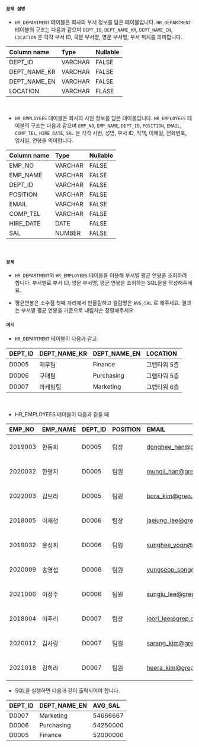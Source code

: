 #### `문제 설명`

- `HR_DEPARTMENT` 테이블은 회사의 부서 정보를 담은 테이블입니다. `HR_DEPARTMENT` 테이블의 구조는 다음과 같으며 `DEPT_ID`, `DEPT_NAME_KR`, `DEPT_NAME_EN`, `LOCATION` 은 각각 부서 ID, 국문 부서명, 영문 부서명, 부서 위치를 의미합니다.

|Column name|Type|Nullable|
|:--|:--|:--|
|DEPT_ID|VARCHAR|FALSE|
|DEPT_NAME_KR|VARCHAR|FALSE|
|DEPT_NAME_EN|VARCHAR|FALSE|
|LOCATION|VARCHAR|FLASE|
<br>

- `HR_EMPLOYEES` 테이블은 회사의 사원 정보를 담은 테이블입니다. `HR_EMPLOYEES` 테이블의 구조는 다음과 같으며 `EMP_NO`, `EMP_NAME`, `DEPT_ID`, `POSITION`, `EMAIL`, `COMP_TEL`, `HIRE_DATE`, `SAL` 은 각각 사번, 성명, 부서 ID, 직책, 이메일, 전화번호, 입사일, 연봉을 의미합니다.

|Column name|Type|Nullable|
|:--|:--|:--|
|EMP_NO|VARCHAR|FALSE|
|EMP_NAME|VARCHAR|FALSE|
|DEPT_ID|VARCHAR|FALSE|
|POSITION|VARCHAR|FALSE|
|EMAIL|VARCHAR|FALSE|
|COMP_TEL|VARCHAR|FALSE|
|HIRE_DATE|DATE|FALSE|
|SAL|NUMBER|FALSE|
<br>

#### `문제`

- `HR_DEPARTMENT`와 `HR_EMPLOYEES` 테이블을 이용해 부서별 평균 연봉을 조회하려 합니다. 부서별로 부서 ID, 영문 부서명, 평균 연봉을 조회하는 SQL문을 작성해주세요.

- 평균연봉은 소수점 첫째 자리에서 반올림하고 컬럼명은 `AVG_SAL` 로 해주세요.
결과는 부서별 평균 연봉을 기준으로 내림차순 정렬해주세요.

#### `예시`

- `HR_DEPARTMENT` 테이블이 다음과 같고

|DEPT_ID|DEPT_NAME_KR|DEPT_NAME_EN|LOCATION|
|:--|:--|:--|:--|
|D0005|재무팀|Finance|그렙타워 5층|
|D0006|구매팀|Purchasing|그렙타워 5층|
|D0007|마케팅팀|Marketing|그렙타워 6층|
<br>

- HR_EMPLOYEES 테이블이 다음과 같을 때

|EMP_NO|EMP_NAME|DEPT_ID|POSITION|EMAIL|COMP_TEL|HIRE_DATE|SAL|
|:--|:--|:--|:--|:--|:--|:--|:--|
|2019003|한동희|D0005|팀장|donghee_han@grep.com|031-8000-1122|2019-03-01|57000000|
|2020032|한명지|D0005|팀원|mungji_han@grep.com|031-8000-1123|2020-03-01|52000000|
|2022003|김보라|D0005|팀원|bora_kim@grep.com|031-8000-1126|2022-03-01|47000000|
|2018005|이재정|D0006|팀장|jaejung_lee@grep.com|031-8000-1127|2018-03-01|60000000|
|2019032|윤성희|D0006|팀원|sunghee_yoon@grep.com|031-8000-1128|2019-03-01|57000000|
|2020009|송영섭|D0006|팀원|yungseop_song@grep.com|031-8000-1130|2020-03-01|51000000|
|2021006|이성주|D0006|팀원|sungju_lee@grep.com|031-8000-1131|2021-03-01|49000000|
|2018004|이주리|D0007|팀장|joori_lee@grep.com|031-8000-1132|2018-03-01|61000000|
|2020012|김사랑|D0007|팀원|sarang_kim@grep.com|031-8000-1133|2020-03-01|54000000|
|2021018|김히라|D0007|팀원|heera_kim@grep.com|031-8000-1136|2021-03-01|49000000|

- SQL을 실행하면 다음과 같이 출력되어야 합니다.

|DEPT_ID|DEPT_NAME_EN|AVG_SAL|
|:--|:--|:--|
|D0007|Marketing|54666667|
|D0006|Purchasing|54250000|
|D0005|Finance|52000000|
<br>